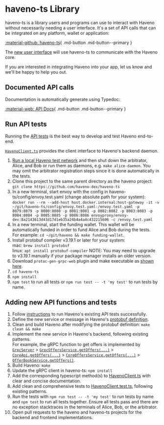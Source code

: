 # haveno-ts Library

haveno-ts is a library users and programs can use to interact with Haveno without necessarily needing a user interface. It's a set of API calls that can be integrated on any platform, wallet or application:

[:material-github: haveno-ts](https://github.com/haveno-dex/haveno-ts){ .md-button .md-button--primary }

The [new user interface](haveno-ui.md) will use haveno-ts to communicate with the Haveno core.

If you are interested in integrating Haveno into your app, let us know and we'll be happy to help you out.

## Documented API calls

Documentation is automatically generate using Typedoc: 

[:material-web: API Docs](https://haveno-dex.github.io/haveno-ts/classes/HavenoClient.HavenoClient.html){ .md-button .md-button--primary }


## Run API tests

Running the [API tests](https://github.com/haveno-dex/haveno-ts/blob/master/src/HavenoClient.test.ts) is the best way to develop and test Haveno end-to-end.

[`HavenoClient.ts`](https://github.com/haveno-dex/haveno-ts/blob/master/src/HavenoClient.ts) provides the client interface to Haveno's backend daemon.

1. [Run a local Haveno test network](https://github.com/haveno-dex/haveno/blob/master/docs/installing.md) and then shut down the arbitrator, Alice, and Bob or run them as daemons, e.g. `make alice-daemon`. You may omit the arbitrator registration steps since it is done automatically in the tests.
2. Clone this project to the same parent directory as the haveno project: `git clone https://github.com/haveno-dex/haveno-ts`
3. In a new terminal, start envoy with the config in haveno-ts/config/envoy.test.yaml (change absolute path for your system): `docker run --rm --add-host host.docker.internal:host-gateway -it -v ~/git/haveno-ts/config/envoy.test.yaml:/envoy.test.yaml -p 8079:8079 -p 8080:8080 -p 8081:8081 -p 8082:8082 -p 8083:8083 -p 8084:8084 -p 8085:8085 -p 8086:8086 envoyproxy/envoy-dev:8a2143613d43d17d1eb35a24b4a4a4c432215606 -c /envoy.test.yaml`
4. In a new terminal, start the funding wallet. This wallet will be automatically funded in order to fund Alice and Bob during the tests.<br>For example: `cd ~/git/haveno && make funding-wallet`.
5. Install protobuf compiler v3.19.1 or later for your system:<br>
    mac: `brew install protobuf`<br>
    linux: `apt install protobuf-compiler`
    NOTE: You may need to upgrade to v3.19.1 manually if your package manager installs an older version.
6. Download `protoc-gen-grpc-web` plugin and make executable as [shown here](https://github.com/grpc/grpc-web#code-generator-plugin).
7. `cd haveno-ts`
8. `npm install`
9. `npm test` to run all tests or `npm run test -- -t 'my test'` to run tests by name.

## Adding new API functions and tests

1. Follow [instructions](https://github.com/haveno-dex/haveno-ts#run-tests) to run Haveno's existing API tests successfully.
2. Define the new service or message in Haveno's [protobuf definition](https://github.com/haveno-dex/haveno/blob/master/proto/src/main/proto/grpc.proto).
3. Clean and build Haveno after modifying the protobuf definition: `make clean && make`
4. Implement the new service in Haveno's backend, following existing patterns.<br>
   For example, the gRPC function to get offers is implemented by [`GrpcServer`](https://github.com/haveno-dex/haveno/blob/master/daemon/src/main/java/haveno/daemon/grpc/GrpcServer.java) > [`GrpcOffersService.getOffers(...)`](https://github.com/haveno-dex/haveno/blob/b761dbfd378faf49d95090c126318b419af7926b/daemon/src/main/java/bisq/daemon/grpc/GrpcOffersService.java#L104) > [`CoreApi.getOffers(...)`](https://github.com/haveno-dex/haveno/blob/52bf1edf79a3981f6ffb896a82d4fff1fde825fe/core/src/main/java/haveno/core/api/CoreApi.java#L403) > [`CoreOffersService.getOffers(...)`](https://github.com/haveno-dex/haveno/blob/b761dbfd378faf49d95090c126318b419af7926b/core/src/main/java/bisq/core/api/CoreOffersService.java#L126) > [`OfferBookService.getOffers()`](https://github.com/haveno-dex/haveno/blob/b761dbfd378faf49d95090c126318b419af7926b/core/src/main/java/bisq/core/offer/OfferBookService.java#L193).
5. Build Haveno: `make`
6. Update the gRPC client in haveno-ts: `npm install`
7. Add the corresponding typescript method(s) to [HavenoClient.ts](https://github.com/haveno-dex/haveno-ts/blob/master/src/HavenoClient.ts) with clear and concise documentation.
8. Add clean and comprehensive tests to [HavenoClient.test.ts](https://github.com/haveno-dex/haveno-ts/blob/master/src/HavenoClient.test.ts), following existing patterns.
9. Run the tests with `npm run test -- -t 'my test'` to run tests by name and `npm test` to run all tests together. Ensure all tests pass and there are no exception stacktraces in the terminals of Alice, Bob, or the arbitrator.
10. Open pull requests to the haveno and haveno-ts projects for the backend and frontend implementations.
